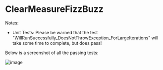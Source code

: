 # ClearMeasureFizzBuzz

Notes:

- Unit Tests: Please be warned that the test "WillRunSuccessfully_DoesNotThrowException_ForLargeIterations" will take some time to complete, but does pass!

Below is a screenshot of all the passing tests:

![image](https://user-images.githubusercontent.com/16229632/114135310-f0bb9c00-98bd-11eb-996d-ce0b332c7dd6.png)

